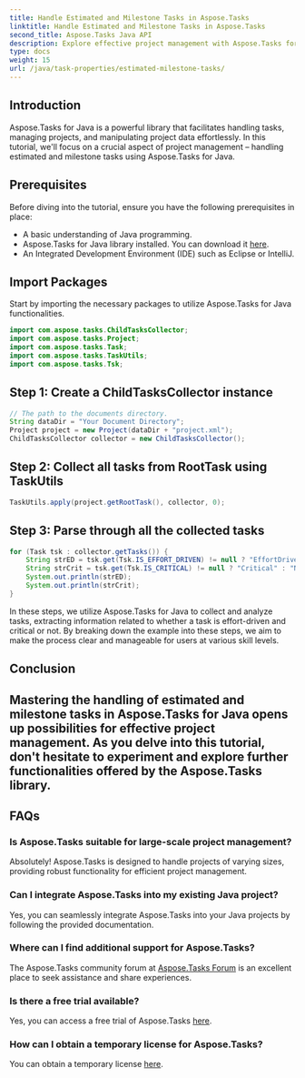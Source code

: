 ```yaml
---
title: Handle Estimated and Milestone Tasks in Aspose.Tasks
linktitle: Handle Estimated and Milestone Tasks in Aspose.Tasks
second_title: Aspose.Tasks Java API
description: Explore effective project management with Aspose.Tasks for Java. Handle estimated and milestone tasks effortlessly. Download the library now!
type: docs
weight: 15
url: /java/task-properties/estimated-milestone-tasks/
---
```

## Introduction
Aspose.Tasks for Java is a powerful library that facilitates handling tasks, managing projects, and manipulating project data effortlessly. In this tutorial, we'll focus on a crucial aspect of project management – handling estimated and milestone tasks using Aspose.Tasks for Java.
## Prerequisites
Before diving into the tutorial, ensure you have the following prerequisites in place:
- A basic understanding of Java programming.
- Aspose.Tasks for Java library installed. You can download it [here](https://releases.aspose.com/tasks/java/).
- An Integrated Development Environment (IDE) such as Eclipse or IntelliJ.
## Import Packages
Start by importing the necessary packages to utilize Aspose.Tasks for Java functionalities.
```java
import com.aspose.tasks.ChildTasksCollector;
import com.aspose.tasks.Project;
import com.aspose.tasks.Task;
import com.aspose.tasks.TaskUtils;
import com.aspose.tasks.Tsk;

```
## Step 1: Create a ChildTasksCollector instance
```java
// The path to the documents directory.
String dataDir = "Your Document Directory";
Project project = new Project(dataDir + "project.xml");
ChildTasksCollector collector = new ChildTasksCollector();
```
## Step 2: Collect all tasks from RootTask using TaskUtils
```java
TaskUtils.apply(project.getRootTask(), collector, 0);
```
## Step 3: Parse through all the collected tasks
```java
for (Task tsk : collector.getTasks()) {
    String strED = tsk.get(Tsk.IS_EFFORT_DRIVEN) != null ? "EffortDriven" : "Non-EffortDriven";
    String strCrit = tsk.get(Tsk.IS_CRITICAL) != null ? "Critical" : "Non-Critical";
    System.out.println(strED);
    System.out.println(strCrit);
}
```
In these steps, we utilize Aspose.Tasks for Java to collect and analyze tasks, extracting information related to whether a task is effort-driven and critical or not.
By breaking down the example into these steps, we aim to make the process clear and manageable for users at various skill levels.
## Conclusion
Mastering the handling of estimated and milestone tasks in Aspose.Tasks for Java opens up possibilities for effective project management. As you delve into this tutorial, don't hesitate to experiment and explore further functionalities offered by the Aspose.Tasks library.
---
## FAQs
### Is Aspose.Tasks suitable for large-scale project management?
Absolutely! Aspose.Tasks is designed to handle projects of varying sizes, providing robust functionality for efficient project management.
### Can I integrate Aspose.Tasks into my existing Java project?
Yes, you can seamlessly integrate Aspose.Tasks into your Java projects by following the provided documentation.
### Where can I find additional support for Aspose.Tasks?
The Aspose.Tasks community forum at [Aspose.Tasks Forum](https://forum.aspose.com/c/tasks/15) is an excellent place to seek assistance and share experiences.
### Is there a free trial available?
Yes, you can access a free trial of Aspose.Tasks [here](https://releases.aspose.com/).
### How can I obtain a temporary license for Aspose.Tasks?
You can obtain a temporary license [here](https://purchase.aspose.com/temporary-license/).
